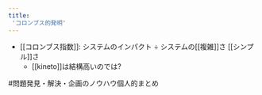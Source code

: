 ```yaml
---
title:
 'コロンブス的発明'
---
```


- [[コロンブス指数]]: システムのインパクト ÷ システムの[[複雑]]さ [[シンプル]]さ
    - [[kineto]]は結構高いのでは?


#問題発見・解決・企画のノウハウ個人的まとめ
